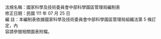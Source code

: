 法規名稱：國家科學及技術委員會中部科學園區管理局編制表  
修正日期：民國 111 年 07 月 25 日  
編 註：本編制表依據國家科學及技術委員會中部科學園區管理局組織法第 5 條訂定，內  
容請參閱相關圖表附檔。  


